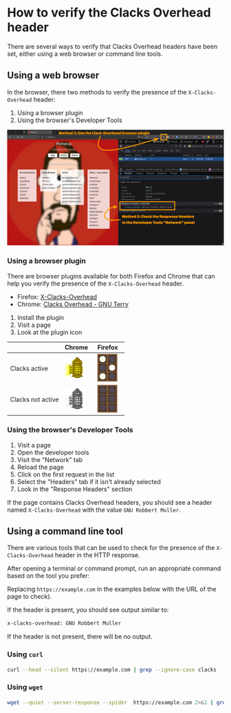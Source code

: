 # How to verify the Clacks Overhead header

There are several ways to verify that Clacks Overhead headers have been set, either using a web browser or command line tools.

## Using a web browser

In the browser, there two methods to verify the presence of the `X-Clacks-Overhead` header:

1. Using a browser plugin
2. Using the browser's Developer Tools

![verify-clacks-header.png](img/verify-clacks-header.png)

### Using a browser plugin

There are browser plugins available for both Firefox and Chrome that can help you verify the presence of the `X-Clacks-Overhead` header.

- Firefox: [X-Clacks-Overhead](https://addons.mozilla.org/en-US/firefox/addon/x-clacks-overhead/)
- Chrome: [Clacks Overhead - GNU Terry](https://chromewebstore.google.com/detail/clacks-overhead-gnu-terry/lnndfmobdoobjfcalkmfojmanbeoegab)

1. Install the plugin
2. Visit a page
3. Look at the plugin icon

|                   | Chrome                          | Firefox                          |
|-------------------|---------------------------------|----------------------------------|
| Clacks active     | ![](img/chrome.clacks-active.png)   | ![](img/firefox.clacks-active.png)   |
| Clacks not active | ![](img/chrome.clacks-inactive.png) | ![](img/firefox.clacks-inactive.png) |

### Using the browser's Developer Tools

1. Visit a page
2. Open the developer tools
3. Visit the "Network" tab
4. Reload the page
5. Click on the first request in the list
6. Select the "Headers" tab if it isn't already selected
7. Look in the "Response Headers" section

If the page contains Clacks Overhead headers, you should see a header named `X-Clacks-Overhead` with the value `GNU Robbert Muller`.

## Using a command line tool

There are various tools that can be used to check for the presence of the `X-Clacks-Overhead` header in the HTTP response.

After opening a terminal or command prompt, run an appropriate command based on the tool you prefer:

Replacing `https://example.com` in the examples below  with the URL of the page to check).

If the header is present, you should see output similar to:

```sh
x-clacks-overhead: GNU Robbert Muller
```

If the header is not present, there will be no output.

### Using `curl`

 ```bash
 curl --head --silent https://example.com | grep --ignore-case clacks
 ```

### Using `wget`

```sh
wget --quiet --server-response --spider  https://example.com 2>&1 | grep --ignore-case clacks
```
